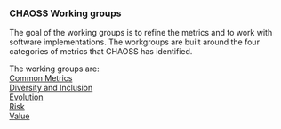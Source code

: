 ### CHAOSS Working groups

The goal of the working groups is to refine the metrics and to work with software implementations. The workgroups are built around the four categories of metrics that CHAOSS has identified.

The working groups are:  
[Common Metrics](https://github.com/chaoss/wg-common)   
[Diversity and Inclusion](https://github.com/chaoss/wg-diversity-inclusion)  
[Evolution](https://github.com/chaoss/wg-evolution)  
[Risk](https://github.com/chaoss/wg-risk)  
[Value](https://github.com/chaoss/wg-value)  
